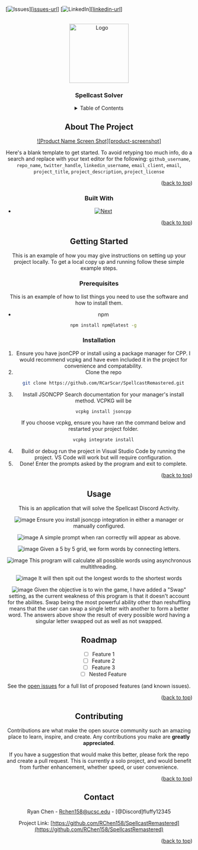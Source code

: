 <a id="readme-top"></a>

[![Issues][issues-shield]][[issues-url](https://github.com/RCarScar/SpellcastRemastered/issues)]
[![LinkedIn][linkedin-shield]][[linkedin-url](https://www.linkedin.com/in/ryan-chen-3565aa357/)]



<!-- PROJECT LOGO -->
<br />
<div align="center">
  <a href="https://github.com/RCarScar/SpellcastRemastered">
    <img src="images/Disc.png" alt="Logo" width="160" height="160">
  </a>

<h3 align="center">Spellcast Solver</h3>


<!-- TABLE OF CONTENTS -->
<details>
  <summary>Table of Contents</summary>
  <ol>
    <li>
      <a href="#about-the-project">About The Project</a>
      <ul>
        <li><a href="#built-with">Built With</a></li>
      </ul>
    </li>
    <li>
      <a href="#getting-started">Getting Started</a>
      <ul>
        <li><a href="#prerequisites">Prerequisites</a></li>
        <li><a href="#installation">Installation</a></li>
      </ul>
    </li>
    <li><a href="#usage">Usage</a></li>
    <li><a href="#roadmap">Roadmap</a></li>
    <li><a href="#contributing">Contributing</a></li>
    <li><a href="#license">License</a></li>
    <li><a href="#contact">Contact</a></li>
    <li><a href="#acknowledgments">Acknowledgments</a></li>
  </ol>
</details>



<!-- ABOUT THE PROJECT -->
## About The Project

[![Product Name Screen Shot][product-screenshot]](https://example.com)

Here's a blank template to get started. To avoid retyping too much info, do a search and replace with your text editor for the following: `github_username`, `repo_name`, `twitter_handle`, `linkedin_username`, `email_client`, `email`, `project_title`, `project_description`, `project_license`

<p align="right">(<a href="#readme-top">back to top</a>)</p>



### Built With

* [![Next][Next.js]][Next-url]

<p align="right">(<a href="#readme-top">back to top</a>)</p>



<!-- GETTING STARTED -->
## Getting Started

This is an example of how you may give instructions on setting up your project locally.
To get a local copy up and running follow these simple example steps.

### Prerequisites

This is an example of how to list things you need to use the software and how to install them.
* npm
  ```sh
  npm install npm@latest -g
  ```

### Installation

1. Ensure you have jsonCPP or install using a package manager for CPP. I would recommend vcpkg and have even included it in the project for convenience and compatability.
2. Clone the repo
   ```sh
   git clone https://github.com/RCarScar/SpellcastRemastered.git
   ```
3. Install JSONCPP
   Search documentation for your manager's install method. VCPKG will be
   ```sh
   vcpkg install jsoncpp
   ```
   If you choose vcpkg, ensure you have ran the command below and restarted your project folder.
   ```sh
   vcpkg integrate install
   ```
5. Build or debug run the project in Visual Studio Code by running the project. VS Code will work but will require configuration.
6. Done! Enter the prompts asked by the program and exit to complete.

<p align="right">(<a href="#readme-top">back to top</a>)</p>



<!-- USAGE EXAMPLES -->
## Usage
This is an application that will solve the Spellcast Discord Activity.

![image](https://github.com/user-attachments/assets/07e1e1f6-9808-48e6-bd6a-02be91d8c74e)
Ensure you install jsoncpp integration in either a manager or manually configured.

![image](https://github.com/user-attachments/assets/5c375ea3-cff2-461e-96f7-05149f8b73b0)
A simple prompt when ran correctly will appear as above.

![image](https://github.com/user-attachments/assets/22cb61ef-5959-478a-adc2-11638fbae1ed)
Given a 5 by 5 grid, we form words by connecting letters.

![image](https://github.com/user-attachments/assets/28683658-cbba-4852-bc21-47e214ec3cd3)
This program will calculate all possible words using asynchronous multithreading.

![image](https://github.com/user-attachments/assets/0216f4e8-4a4c-4ee7-bc32-dd3ec22f7060)
It will then spit out the longest words to the shortest words

![image](https://github.com/user-attachments/assets/808bf19d-eed2-4170-b182-62c879ce42af)
Given the objective is to win the game, I have added a "Swap" setting, as the current weakness of this program is that it doesn't account for the abilites. Swap being the most powerful ability other than reshuffling means that the user can swap a single letter with another to form a better word. The answers above show the result of every possible word having a singular letter swapped out as well as not swapped.


<!-- ROADMAP -->
## Roadmap

- [ ] Feature 1
- [ ] Feature 2
- [ ] Feature 3
    - [ ] Nested Feature

See the [open issues](https://github.com/github_username/repo_name/issues) for a full list of proposed features (and known issues).

<p align="right">(<a href="#readme-top">back to top</a>)</p>



<!-- CONTRIBUTING -->
## Contributing

Contributions are what make the open source community such an amazing place to learn, inspire, and create. Any contributions you make are **greatly appreciated**.

If you have a suggestion that would make this better, please fork the repo and create a pull request. This is currently a solo project, and would benefit from further enhancement, whether speed, or user convenience.

<p align="right">(<a href="#readme-top">back to top</a>)</p>



<!-- CONTACT -->
## Contact

Ryan Chen - Rchen158@ucsc.edu - [@Discord]fluffy12345

Project Link: [https://github.com/RChen158/SpellcastRemastered](https://github.com/RChen158/SpellcastRemastered)

<p align="right">(<a href="#readme-top">back to top</a>)</p>

<!-- MARKDOWN LINKS & IMAGES -->
<!-- https://www.markdownguide.org/basic-syntax/#reference-style-links -->
[issues-shield]: https://img.shields.io/github/issues/github_username/repo_name.svg?style=for-the-badge
[issues-url]: https://github.com/github_username/repo_name/issues
[license-shield]: https://img.shields.io/github/license/github_username/repo_name.svg?style=for-the-badge
[linkedin-shield]: https://img.shields.io/badge/-LinkedIn-black.svg?style=for-the-badge&logo=linkedin&colorB=555
[Next.js]: https://upload.wikimedia.org/wikipedia/commons/thumb/1/18/ISO_C%2B%2B_Logo.svg/1200px-ISO_C%2B%2B_Logo.svg.png
[Next-url]: https://isocpp.org
[Laravel-url]: https://laravel.com
[Bootstrap.com]: https://img.shields.io/badge/Bootstrap-563D7C?style=for-the-badge&logo=bootstrap&logoColor=white
[Bootstrap-url]: https://getbootstrap.com
[JQuery.com]: https://img.shields.io/badge/jQuery-0769AD?style=for-the-badge&logo=jquery&logoColor=white
[JQuery-url]: https://jquery.com 
